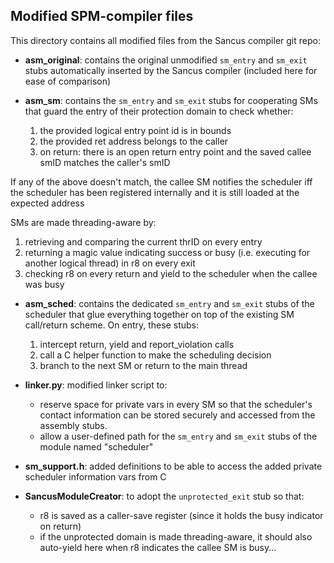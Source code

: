 ## Modified SPM-compiler files

This directory contains all modified files from the Sancus compiler git repo:

* __asm_original__: contains the original unmodified `sm_entry` and `sm_exit` stubs
automatically inserted by the Sancus compiler (included here for ease of comparison)

* __asm_sm__: contains the `sm_entry` and `sm_exit` stubs for cooperating SMs that
guard the entry of their protection domain to check whether:
    
    1. the provided logical entry point id is in bounds
    2. the provided ret address belongs to the caller
    3. on return: there is an open return entry point and the saved callee smID
    matches the caller's smID

If any of the above doesn't match, the callee SM notifies the scheduler iff the
scheduler has been registered internally and it is still loaded at the expected address

SMs are made threading-aware by:

   1. retrieving and comparing the current thrID on every entry
   2. returning a magic value indicating success or busy (i.e. executing for another
logical thread) in r8 on every exit
   3. checking r8 on every return and yield to the scheduler when the callee was busy

* __asm_sched__: contains the dedicated `sm_entry` and `sm_exit` stubs of the scheduler
that glue everything together on top of the existing SM call/return scheme. On entry,
these stubs:

    1. intercept return, yield and report_violation calls
    2. call a C helper function to make the scheduling decision
    3. branch to the next SM or return to the main thread

* __linker.py__: modified linker script to:

    * reserve space for private vars in every SM so that the scheduler's contact
    information can be stored securely and accessed from the assembly stubs.
    * allow a user-defined path for the `sm_entry` and `sm_exit` stubs of the module
    named "scheduler"

* __sm_support.h__: added definitions to be able to access the added private scheduler
information vars from C

* __SancusModuleCreator__: to adopt the `unprotected_exit` stub so that:

    * r8 is saved as a caller-save register (since it holds the busy indicator on return)
    * if the unprotected domain is made threading-aware, it should also auto-yield
    here when r8 indicates the callee SM is busy...
